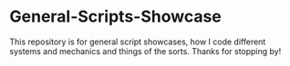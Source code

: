 # General-Scripts-Showcase
This repository is for general script showcases, how I code different systems and mechanics and things of the sorts.
Thanks for stopping by!
